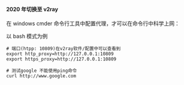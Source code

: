 #### 2020 年切换至 v2ray

在 windows cmder 命令行工具中配置代理，才可以在命令行中科学上网：

以 bash 模式为例

```shell
# 端口(htpp: 10809)在v2ray软件/配置中可以查看到
export http_proxy=http://127.0.0.1:10809
export https_proxy=http://127.0.0.1:10809

# 测试google 不能使用ping命令
curl http://www.google.com
```
